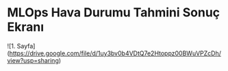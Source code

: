 # MLOps Hava Durumu Tahmini Sonuç Ekranı



![1. Sayfa] (https://drive.google.com/file/d/1uy3bv0b4VDtQ7e2Htoppz00BWuVPZcDh/view?usp=sharing)
